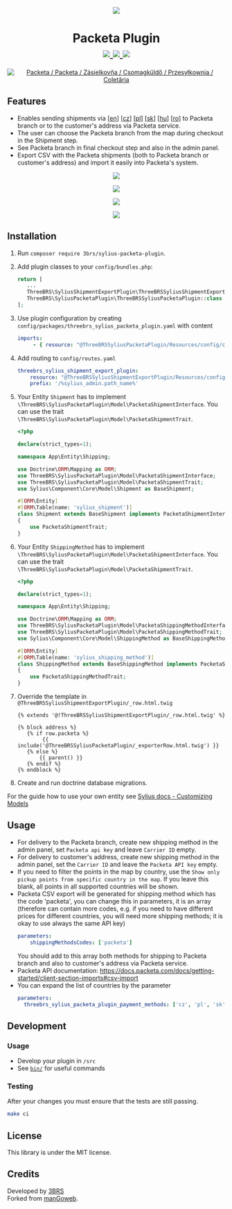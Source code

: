 <p align="center">
    <a href="https://www.3brs.com" target="_blank">
        <img src="https://3brs1.fra1.cdn.digitaloceanspaces.com/3brs/logo/3BRS-logo-sylius-200.png"/>
    </a>
</p>
<h1 align="center">
    Packeta Plugin
    <br />
    <a href="https://packagist.org/packages/3brs/sylius-packeta-plugin" title="License" target="_blank">
        <img src="https://img.shields.io/packagist/l/3brs/sylius-packeta-plugin.svg" />
    </a>
    <a href="https://packagist.org/packages/3brs/sylius-packeta-plugin" title="Version" target="_blank">
        <img src="https://img.shields.io/packagist/v/3brs/sylius-packeta-plugin.svg" />
    </a>
    <a href="https://circleci.com/gh/3BRS/sylius-packeta-plugin" title="Build status" target="_blank">
        <img src="https://circleci.com/gh/3BRS/sylius-packeta-plugin.svg?style=shield" />
    </a>
</h1>

<p align="center">
	<a href="https://www.packeta.com/"><img src="https://raw.githubusercontent.com/3BRS/sylius-packeta-plugin/master/doc/logo.png" alt="Packeta / Packeta / Zásielkovňa / Csomagküldő / Przesyłkownia / Coletăria"/></a>
</p>

## Features

- Enables sending shipments
  via [<a href="https://www.packeta.com">en</a>]  [<a href="https://www.zasilkovna.cz">cz</a>] [<a href="https://www.przesylkownia.pl">pl</a>] [<a href="https://www.zasielkovna.sk">sk</a>] [<a href="https://www.csomagkuldo.hu">hu</a>] [<a href="https://www.coletaria.ro">ro</a>]
  to Packeta branch or to the customer's address via Packeta service.
- The user can choose the Packeta branch from the map during checkout in the Shipment step.
- See Packeta branch in final checkout step and also in the admin panel.
- Export CSV with the Packeta shipments (both to Packeta branch or customer's address) and import it easily into
  Packeta's system.

<p align="center">
	<img src="https://raw.githubusercontent.com/3BRS/sylius-packeta-plugin/master/doc/admin_order_detail.png"/>
</p>
<p align="center">
	<img src="https://raw.githubusercontent.com/3BRS/sylius-packeta-plugin/master/doc/admin_shipping_method_edit.png"/>
</p>
<p align="center">
	<img src="https://raw.githubusercontent.com/3BRS/sylius-packeta-plugin/master/doc/shop_shipment_step.png"/>
</p>
<p align="center">
	<img src="https://raw.githubusercontent.com/3BRS/sylius-packeta-plugin/master/doc/shop_checkout_complete.png"/>
</p>

## Installation

1. Run `composer require 3brs/sylius-packeta-plugin`.
1. Add plugin classes to your `config/bundles.php`:

   ```php
   return [
      ...
      ThreeBRS\SyliusShipmentExportPlugin\ThreeBRSSyliusShipmentExportPlugin::class => ['all' => true],
      ThreeBRS\SyliusPacketaPlugin\ThreeBRSSyliusPacketaPlugin::class => ['all' => true],
   ];
   ```

1. Use plugin configuration by creating `config/packages/threebrs_sylius_packeta_plugin.yaml` with content

    ```yaml
    imports:
         - { resource: "@ThreeBRSSyliusPacketaPlugin/Resources/config/config.{yml,yaml}" }
    ```

1. Add routing to `config/routes.yaml`

    ```yaml
    threebrs_sylius_shipment_export_plugin:
        resource: "@ThreeBRSSyliusShipmentExportPlugin/Resources/config/admin_routing.{yml,yaml}"
        prefix: '/%sylius_admin.path_name%'
    ```

1. Your Entity `Shipment` has to implement `\ThreeBRS\SyliusPacketaPlugin\Model\PacketaShipmentInterface`.
   You can use the trait `\ThreeBRS\SyliusPacketaPlugin\Model\PacketaShipmentTrait`.

   ```php
   <?php 
   
   declare(strict_types=1);
   
   namespace App\Entity\Shipping;
   
   use Doctrine\ORM\Mapping as ORM;
   use ThreeBRS\SyliusPacketaPlugin\Model\PacketaShipmentInterface;
   use ThreeBRS\SyliusPacketaPlugin\Model\PacketaShipmentTrait;
   use Sylius\Component\Core\Model\Shipment as BaseShipment;
   
   #[ORM\Entity]
   #[ORM\Table(name: 'sylius_shipment')]
   class Shipment extends BaseShipment implements PacketaShipmentInterface
   {
       use PacketaShipmentTrait;
   }
   ```

1. Your Entity `ShippingMethod` has to implement `\ThreeBRS\SyliusPacketaPlugin\Model\PacketaShipmentInterface`.
   You can use the trait `\ThreeBRS\SyliusPacketaPlugin\Model\PacketaShipmentTrait`.

   ```php
   <?php 
   
   declare(strict_types=1);
   
   namespace App\Entity\Shipping;
   
   use Doctrine\ORM\Mapping as ORM;
   use ThreeBRS\SyliusPacketaPlugin\Model\PacketaShippingMethodInterface;
   use ThreeBRS\SyliusPacketaPlugin\Model\PacketaShippingMethodTrait;
   use Sylius\Component\Core\Model\ShippingMethod as BaseShippingMethod;
   
   #[ORM\Entity]
   #[ORM\Table(name: 'sylius_shipping_method')]
   class ShippingMethod extends BaseShippingMethod implements PacketaShippingMethodInterface
   {
       use PacketaShippingMethodTrait;
   }
   ```

1. Override the template in `@ThreeBRSSyliusShipmentExportPlugin/_row.html.twig`
    ```twig
   {% extends '@!ThreeBRSSyliusShipmentExportPlugin/_row.html.twig' %}
   
   {% block address %}
       {% if row.packeta %}
            {{ include('@ThreeBRSSyliusPacketaPlugin/_exporterRow.html.twig') }}
       {% else %}
           {{ parent() }}
       {% endif %}
   {% endblock %}
    ```

1. Create and run doctrine database migrations.

For the guide how to use your own entity
see [Sylius docs - Customizing Models](https://docs.sylius.com/en/1.6/customization/model.html)

## Usage

* For delivery to the Packeta branch, create new shipping method in the admin panel, set `Packeta api key` and leave
  `Carrier ID` empty.
* For delivery to customer's address, create new shipping method in the admin panel, set the `Carrier ID` and leave the
  `Packeta API key` empty.
* If you need to filter the points in the map by country, use the
  `Show only pickup points from specific country in the map`. If you leave this blank, all points in all supported
  countries will be shown.
* Packeta CSV export will be generated for shipping method which has the code 'packeta', you can change this in
  parameters, it is an array (therefore can contain more codes, e.g. if you need to have different prices for different
  countries, you will need more shipping methods; it is okay to use always the same API key)
  ```yaml
  parameters:
      shippingMethodsCodes: ['packeta']
  ```
  You should add to this array both methods for shipping to Packeta branch and also to customer's address via Packeta
  service.
* Packeta API documentation: https://docs.packeta.com/docs/getting-started/client-section-imports#csv-import
* You can expand the list of countries by the parameter
  ```yaml
  parameters:
    threebrs_sylius_packeta_plugin_payment_methods: ['cz', 'pl', 'sk', 'hu', 'ro']
  ```

## Development

### Usage

- Develop your plugin in `/src`
- See [`bin/`](./bin) for useful commands

### Testing

After your changes you must ensure that the tests are still passing.

```bash
make ci
```

License
-------
This library is under the MIT license.

Credits
-------
Developed by [3BRS](https://3brs.com)<br>
Forked from [manGoweb](https://github.com/mangoweb-sylius/SyliusPacketaPlugin).

